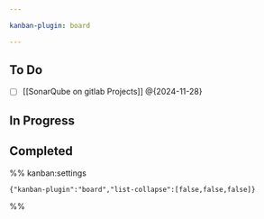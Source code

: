 ```yaml
---

kanban-plugin: board

---
```


## To Do

- [ ] [[SonarQube on gitlab Projects]] @{2024-11-28}


## In Progress



## Completed





%% kanban:settings
```
{"kanban-plugin":"board","list-collapse":[false,false,false]}
```
%%